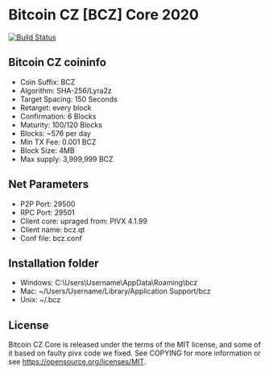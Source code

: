 Bitcoin CZ [BCZ] Core 2020
===============================

[![Build Status](https://travis-ci.org/SpecialCoins/bitcoincz.svg?branch=master)](https://travis-ci.org/SpecialCoins/bitcoincz)

Bitcoin CZ coininfo
----------------
* Coin Suffix: BCZ
* Algorithm: SHA-256/Lyra2z
* Target Spacing: 150 Seconds
* Retarget: every block
* Confirmation: 6 Blocks
* Maturity: 100/120 Blocks
* Blocks: ~576 per day
* Min TX Fee: 0.001 BCZ
* Block Size: 4MB
* Max supply: 3,999,999 BCZ

Net Parameters
----------------
* P2P Port: 29500
* RPC Port: 29501
* Client core: upraged from: PIVX 4.1.99
* Client name: bcz.qt
* Conf file: bcz.conf

Installation folder
----------------
* Windows: C:\Users\Username\AppData\Roaming\bcz
* Mac: ~/Users/Username/Library/Application Support/bcz
* Unix: ~/.bcz

License
----------------
Bitcoin CZ Core is released under the terms of the MIT license, and some of it based on faulty pivx code we fixed. See COPYING for more information or see https://opensource.org/licenses/MIT.

